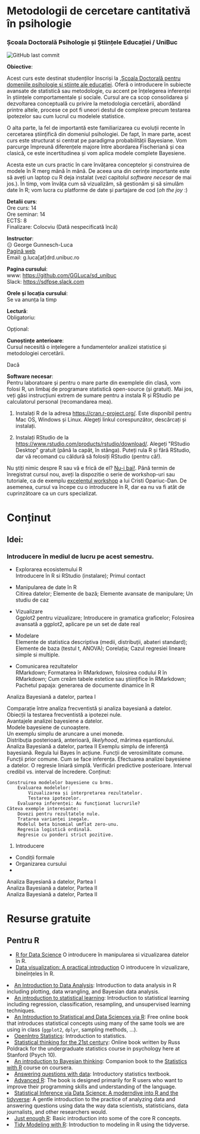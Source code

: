 # Metodologii de cercetare cantitativă în psihologie
### Școala Doctorală Psihologie și Științele Educației / UniBuc 

![GitHub last commit](https://img.shields.io/github/last-commit/GGLuca/sd_unibuc?label=last%20update%3A%20&style=flat-square)

__Obiective__:  

Acest curs este destinat studenților înscriși la ,[Școala Doctorală pentru domeniile psihologie și științe ale educației](http://doctorat.unibuc.ro/psihologie/prezentarea-scolii/). Oferă o introducere în subiecte avansate de statistică sau metodologie, cu accent pe înțelegerea inferenței în științele comportamentale și sociale.  Cursul are ca scop consolidarea și dezvoltarea conceptuală cu privire la metodologia cercetării, abordând printre altele, procese ce pot fi uneori destul de complexe precum testarea ipotezelor sau cum lucrul cu modelele statistice.  

O alta parte, la fel de importantă este familiarizarea cu evoluții recente în cercetarea științifică din domeniul psihologiei. De fapt, în mare parte, acest curs este structurat si centrat pe paradigma probabilității Bayesiane. Vom parcurge împreună diferențele majore între abordarea Fischeriană și cea clasică, ce este incertitudinea și vom aplica modele complete Bayesiene.  

Acesta este un curs practic în care învățarea conceptelor și construirea de modele în R merg mână în mână. De aceea una din cerințe importante este să aveți un laptop cu R deja instalat (vezi capitolul *software necesar* de mai jos.). În timp, vom învăța cum să vizualizăm, să gestionăm și să simulăm date în R; vom lucra cu platforme de date și partajare de cod (*oh the joy* :)

__Detalii curs__:  
Ore curs: 14  
Ore seminar: 14  
ECTS: 8  
Finalizare: Colocviu (Dată nespecificată încă)

__Instructor__:  
:expressionless: George Gunnesch-Luca  
[Pagină web](https://www.psychologie.rw.fau.de/team/wissenschaftliche-mitarbeiterinnen/george-luca/)  
Email: g.luca[at]drd.unibuc.ro  

__Pagina cursului__:    
www: https://github.com/GGLuca/sd_unibuc  
Slack: https://sdfpse.slack.com  

__Orele și locația cursului__:  
Se va anunța la timp  

__Lectură__:  
Obligatoriu: 

Opțional: 

__Cunoștințe anterioare__:  
Cursul necesită o ințelegere a fundamentelor analizei statistice și metodologiei cercetării. 

Dacă 

__Software necesar__:  
Pentru laboratoare și pentru o mare parte din exemplele din clasă, vom folosi R, un limbaj de programare statistică open-source (și gratuit). Mai jos, veți găsi instrucțiuni extrem de sumare pentru a instala R și RStudio pe calculatorul personal (recomandarea mea).  

1. Instalați R de la adresa https://cran.r-project.org/. Este disponibil pentru Mac OS, Windows și Linux. Alegeți linkul corespunzător, descărcați și instalați.  

2. Instalați RStudio de la https://www.rstudio.com/products/rstudio/download/. Alegeți "RStudio Desktop" gratuit (până la capăt, în stânga). Puteți rula R și fără RStudio, dar vă recomand cu căldură să folosiți RStudio (pentru că!).

Nu știți nimic despre R sau vă e frică de el? [Nu-i bai!](https://youtu.be/0DF4Cb-NeyM?t=1583). Până termin de înregistrat cursul nou, aveți la dispozitie o serie de workshop-uri sau tutoriale, ca de exemplu [excelentul workshop](https://www.youtube.com/playlist?list=PLzH57eq4okPYPdHc-eJV7FnAWw_iHHvNk) a lui Cristi Opariuc-Dan. De asemenea, cursul va începe cu o introducere în R, dar ea nu va fi atât de cuprinzătoare ca un curs specializat.

# Conținut

## Idei:

### Introducere în mediul de lucru pe acest semestru.

+ Explorarea ecosistemului R  
Introducere în R si RStudio (instalare); Primul contact

+ Manipularea de date în R  
Citirea datelor; Elemente de bază; Elemente avansate de manipulare; Un studiu de caz 

+ Vizualizare  
Ggplot2 pentru vizualizare; Introducere in gramatica graficelor; Folosirea avansată a ggplot2, aplicare pe un set de date real

+ Modelare  
Elemente de statistica descriptiva (medii, distribuții, abateri standard); Elemente de baza (testul t, ANOVA); Corelația; Cazul regresiei lineare simple si multiple.

+ Comunicarea rezultatelor  
RMarkdown; Formatarea în RMarkdown, folosirea codului R în RMarkdown; Cum creăm tabele estetice sau științifice în RMarkdown; Pachetul papaja: generarea de documente dinamice în R


Analiza Bayesiană a datelor, partea I

Comparație între analiza frecventistă și analiza bayesiană a datelor.  
Obiecții la testarea frecventistă a ipotezei nule.  
Avantajele analizei bayesiene a datelor.  
Modele bayesiene de cunoaștere.  
Un exemplu simplu de aruncare a unei monede.  
Distribuția posterioară, anterioară, *likelyhood*, mărimea eșantionului.  
Analiza Bayesiană a datelor, partea II
Exemplu simplu de inferență bayesiană.
Regula lui Bayes în acțiune.
Funcții de verosimilitate comune.
Funcții prior comune.
Cum se face inferența.
    Efectuarea analizei bayesiene a datelor.
        O regresie liniară simplă.
        Verificări predictive posterioare.
        Interval credibil vs. interval de încredere.
Conținut:

    Construirea modelelor bayesiene cu brms.
        Evaluarea modelelor:
            Vizualizarea și interpretarea rezultatelor.
            Testarea ipotezelor.
        Evaluarea inferenței: Au funcționat lucrurile?
    Câteva exemple interesante:
        Dovezi pentru rezultatele nule.
        Tratarea varianței inegale.
        Modelul beta binomial umflat zero-unu.
        Regresia logistică ordinală.
        Regresie cu ponderi strict pozitive.




1. Introducere  
  * Condiții formale
  * Organizarea cursului
  * 
Analiza Bayesiană a datelor, Partea I  
Analiza Bayesiană a datelor, Partea II  
Analiza Bayesiană a datelor, Partea II  

# Resurse gratuite

## Pentru R

+ [R for Data Science](https://r4ds.had.co.nz) O introducere în manipularea si vizualizarea datelor în R.   
+ [Data visualization: A practical introduction](http://socviz.co) O introducere în vizualizare, bineînțeles în R.  


<li><a href="https://michael-franke.github.io/intro-data-analysis/index.html">An Introduction to Data Analysis</a>: Introduction to data analysis in R including plotting, data wrangling, and Bayesian data analysis.</li>
<li><a href="https://statlearning.com/">An introduction to statistical learning</a>: Introduction to statistical learning including regression, classification, resampling, and unsupervised learning techniques.</li>
<li><a href="https://moderndive.com/">An Introduction to Statistical and Data Sciences via R</a>: Free online book that introduces statistical concepts using many of the same tools we are using in class (<code>ggplot2</code>, <code>dplyr</code>, sampling methods, &hellip;).</li>
<li><a href="https://www.openintro.org/book/stat/">OpenIntro Statistics</a>: Introduction to statistics.</li>
<li><a href="https://statsthinking21.org/">Statistical thinking for the 21st century</a>: Online book written by Russ Poldrack for the undergraduate statistics course in psychology here at Stanford (Psych 10).<br /></li>
<li><a href="https://statswithr.github.io/book/index.html">An introduction to Bayesian thinking</a>: Companion book to the <a href="https://www.coursera.org/specializations/statistics">Statistics with R</a> course on coursera.<br /></li>
<li><a href="https://crumplab.github.io/statistics/">Answering questions with data</a>: Introductory statistics textbook.</li>
<li><a href="http://adv-r.had.co.nz/">Advanced R</a>: The book is designed primarily for R users who want to improve their programming skills and understanding of the language.</li>
<li><a href="https://moderndive.com/index.html">Statistical Inference via Data Science: A moderndive into R and the tidyverse</a>: A gentle introduction to the practice of analyzing data and answering questions using data the way data scientists, statisticians, data journalists, and other researchers would.</li>
<li><a href="https://benwhalley.github.io/just-enough-r/">Just enough R</a>: Basic introduction into some of the core R concepts.</li>
<li><a href="https://www.tmwr.org/">Tidy Modeling with R</a>: Introduction to modeling in R using the tidyverse.</li>
</ul>

